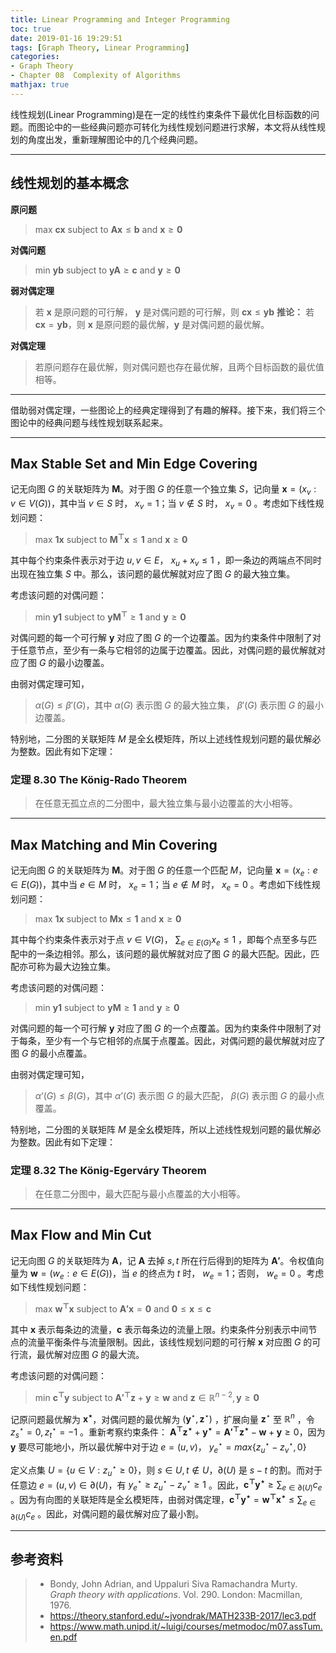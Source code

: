 ```yaml
---
title: Linear Programming and Integer Programming
toc: true
date: 2019-01-16 19:29:51
tags: [Graph Theory, Linear Programming]
categories: 
- Graph Theory
- Chapter 08  Complexity of Algorithms
mathjax: true
---
```


线性规划(Linear Programming)是在一定的线性约束条件下最优化目标函数的问题。而图论中的一些经典问题亦可转化为线性规划问题进行求解，本文将从线性规划的角度出发，重新理解图论中的几个经典问题。

------

## 线性规划的基本概念

**原问题**

> max $\boldsymbol{cx}$ 
> subject to $\boldsymbol{Ax} \le \boldsymbol{b}$
> and $\boldsymbol{x} \ge \boldsymbol{0}$

**对偶问题**

> min $\boldsymbol{yb}$
> subject to $\boldsymbol{yA} \ge \boldsymbol{c}$
> and $\boldsymbol{y} \ge \boldsymbol{0}​$

**弱对偶定理**

> 若 $\boldsymbol{x}$ 是原问题的可行解， $\boldsymbol{y}$ 是对偶问题的可行解，则 $\boldsymbol{cx} \le \boldsymbol{yb}$ 
> **推论：**
> 若 $\boldsymbol{cx} = \boldsymbol{yb}$，则 $\boldsymbol{x}$ 是原问题的最优解，$\boldsymbol{y}$ 是对偶问题的最优解。

**对偶定理**

> 若原问题存在最优解，则对偶问题也存在最优解，且两个目标函数的最优值相等。

------

借助弱对偶定理，一些图论上的经典定理得到了有趣的解释。接下来，我们将三个图论中的经典问题与线性规划联系起来。

------

## Max Stable Set and Min Edge Covering

记无向图 $G$ 的关联矩阵为 $\boldsymbol{M}$。对于图 $G$ 的任意一个独立集 $S$，记向量 $\boldsymbol{x} = (x_v : v \in V(G))$，其中当 $v \in S$ 时， $x_v = 1$；当 $v \notin S$ 时， $x_v = 0$ 。考虑如下线性规划问题：

> max $\boldsymbol{1x}$
> subject to $\boldsymbol{M^\top x} \le \boldsymbol{1}$
> and $\boldsymbol{x} \ge \boldsymbol{0}​$ 

其中每个约束条件表示对于边 $u,v \in E$， $x_u + x_v \le 1$ ，即一条边的两端点不同时出现在独立集 $S$ 中。那么，该问题的最优解就对应了图 $G$ 的最大独立集。

考虑该问题的对偶问题：

> min $\boldsymbol{y1}$
> subject to $\boldsymbol{y M^\top} \ge \boldsymbol{1}$
> and $\boldsymbol{y} \ge \boldsymbol{0}$

对偶问题的每一个可行解 $\boldsymbol{y}$ 对应了图 $G$ 的一个边覆盖。因为约束条件中限制了对于任意节点，至少有一条与它相邻的边属于边覆盖。因此，对偶问题的最优解就对应了图 $G$ 的最小边覆盖。

由弱对偶定理可知，

> $\alpha(G) \le \beta'(G)$，其中 $\alpha(G)$ 表示图 $G$ 的最大独立集， $\beta'(G)$ 表示图 $G$ 的最小边覆盖。

特别地，二分图的关联矩阵 $M$ 是全幺模矩阵，所以上述线性规划问题的最优解必为整数。因此有如下定理：

### 定理 8.30 The König-Rado Theorem

> 在任意无孤立点的二分图中，最大独立集与最小边覆盖的大小相等。

------

## Max Matching and Min Covering

记无向图 $G$ 的关联矩阵为 $\boldsymbol{M}$。对于图 $G$ 的任意一个匹配 $M$，记向量 $\boldsymbol{x} = (x_e : e \in E(G))$，其中当 $e \in M$ 时， $x_e = 1$；当 $e \notin M$ 时， $x_e = 0$ 。考虑如下线性规划问题：

> max $\boldsymbol{1x}$
> subject to $\boldsymbol{M x} \le \boldsymbol{1}$
> and $\boldsymbol{x} \ge \boldsymbol{0}$ 

其中每个约束条件表示对于点 $v \in V(G)$， $\sum_{e \in E(G)} x_e \le 1$ ，即每个点至多与匹配中的一条边相邻。那么，该问题的最优解就对应了图 $G$ 的最大匹配。因此，匹配亦可称为最大边独立集。

考虑该问题的对偶问题：

> min $\boldsymbol{y1}$
> subject to $\boldsymbol{y M} \ge \boldsymbol{1}$
> and $\boldsymbol{y} \ge \boldsymbol{0}$

对偶问题的每一个可行解 $\boldsymbol{y}$ 对应了图 $G$ 的一个点覆盖。因为约束条件中限制了对于每条，至少有一个与它相邻的点属于点覆盖。因此，对偶问题的最优解就对应了图 $G$ 的最小点覆盖。

由弱对偶定理可知，

> $\alpha‘(G) \le \beta(G)$，其中 $\alpha’(G)$ 表示图 $G$ 的最大匹配， $\beta(G)$ 表示图 $G$ 的最小点覆盖。

特别地，二分图的关联矩阵 $M$ 是全幺模矩阵，所以上述线性规划问题的最优解必为整数。因此有如下定理：

### 定理 8.32 The König-Egerváry Theorem

> 在任意二分图中，最大匹配与最小点覆盖的大小相等。

------

## Max Flow and Min Cut

记无向图 $G$ 的关联矩阵为 $\boldsymbol{A}$，记 $\boldsymbol{A}$ 去掉 $s,t$ 所在行后得到的矩阵为 $\boldsymbol{A'}$。令权值向量为 $\boldsymbol{w} = (w_e : e \in E(G))$，当 $e$ 的终点为 $t$ 时， $w_e = 1$；否则， $w_e = 0$ 。考虑如下线性规划问题：

> max $\boldsymbol{w^\top x}$
> subject to $\boldsymbol{A' x} = \boldsymbol{0}$
> and $\boldsymbol{0} \le \boldsymbol{x} \le \boldsymbol{c}$ 

其中 $\boldsymbol{x}$ 表示每条边的流量，$\boldsymbol{c}$ 表示每条边的流量上限。约束条件分别表示中间节点的流量平衡条件与流量限制。因此，该线性规划问题的可行解 $\boldsymbol{x}$ 对应图 $G$ 的可行流，最优解对应图 $G$ 的最大流。

考虑该问题的对偶问题：

> min $\boldsymbol{c^\top y}$
> subject to $\boldsymbol{A'^\top z} + \boldsymbol{y} \ge \boldsymbol{w}$
> and $\boldsymbol{z} \in \mathbb{R}^{n-2}, \boldsymbol{y} \ge \boldsymbol{0}$

记原问题最优解为 $\boldsymbol{x^\star}$，对偶问题的最优解为 $(\boldsymbol{y}^\star,\boldsymbol{z}^\star)$ ，扩展向量 $\boldsymbol{z}^\star$ 至 $\mathbb{R}^n$ ，令 $z_s^\star = 0, z_t^\star = -1$ 。重新考察约束条件： $\boldsymbol{A^\top z^\star}+\boldsymbol{y^\star} = \boldsymbol{A'^\top z^\star} - \boldsymbol{w} + \boldsymbol{y} \ge 0$，因为 $\boldsymbol{y}$ 要尽可能地小，所以最优解中对于边 $e =(u,v)$， $y_e^\star = max\{z_u^\star-z_v^\star,0\}$

定义点集 $U = \{u \in V:z_u^\star \ge 0\}$，则 $s \in U,t \notin U$，$\partial(U)$ 是 $s-t$ 的割。而对于任意边 $e = (u,v) \in \partial(U)$，有 $y_e^\star \ge z_u^\star - z_v^\star \ge 1$ 。因此，$\boldsymbol{c^\top y^\star} \ge \sum_{e \in \partial(U)} c_e$ 。因为有向图的关联矩阵是全幺模矩阵，由弱对偶定理，$\boldsymbol{c^\top y^\star} = \boldsymbol{w^\top x^\star} \le \sum_{e \in \partial(U)} c_e$ 。因此，对偶问题的最优解对应了最小割。

------

## 参考资料
> - Bondy, John Adrian, and Uppaluri Siva Ramachandra Murty. *Graph theory with applications*. Vol. 290. London: Macmillan, 1976.
> - https://theory.stanford.edu/~jvondrak/MATH233B-2017/lec3.pdf
> - https://www.math.unipd.it/~luigi/courses/metmodoc/m07.assTum.en.pdf
